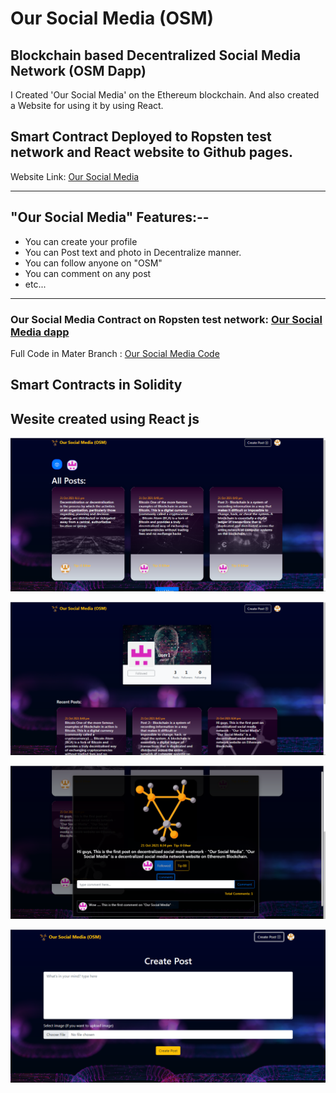 # Our Social Media (OSM)
## Blockchain based Decentralized Social Media Network (OSM Dapp)

I Created 'Our Social Media' on the Ethereum blockchain. And also created a Website for using it by using React.

## Smart Contract Deployed to **Ropsten test network** and React website to Github pages.

Website Link: [Our Social Media](https://abhithory.github.io/Our_Social_Media/ "Our Social Media")

---------------------------
## "Our Social Media" Features:--
- You can create your profile
- You can Post text and photo in Decentralize manner.
- You can follow anyone on "OSM"
- You can comment on any post
- etc...

-----------------------------

### Our Social Media Contract on Ropsten test network: [Our Social Media dapp](https://ropsten.etherscan.io/address/0xF1e151Eb98e1864E3ff0cF59FB92CE47b9c33ED7 "Our Social Media")


Full Code in Mater Branch : [Our Social Media Code](https://github.com/abhithory/Our_Social_Media "Our Social Media Code")


## Smart Contracts in Solidity
## Wesite created using React js


![imagename](https://github.com/abhithory/Our_Social_Media/blob/master/public/img/osm_home.PNG?raw=true)

![imagename](https://github.com/abhithory/Our_Social_Media/blob/master/public/img/osm_profile.PNG?raw=true)

![imagename](https://github.com/abhithory/Our_Social_Media/blob/master/public/img/osm_post.PNG?raw=true)

![imagename](https://github.com/abhithory/Our_Social_Media/blob/master/public/img/osm_create_post.PNG?raw=true)
